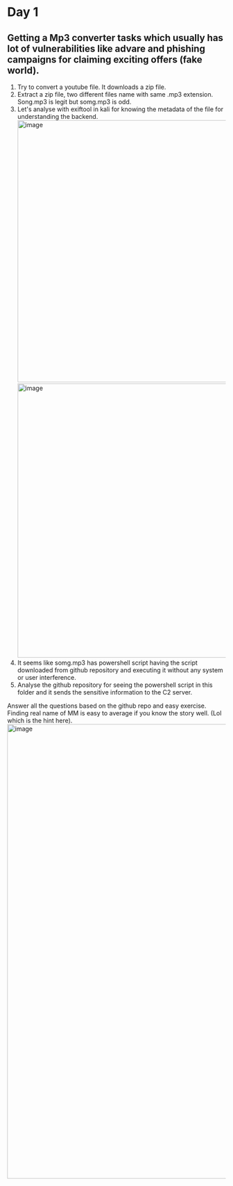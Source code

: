 # Day 1 #
## Getting a Mp3 converter tasks which usually has lot of vulnerabilities like advare and phishing campaigns for claiming exciting offers (fake world). 

1. Try to convert a youtube file. It downloads a zip file.
2. Extract a zip file, two different files name with same .mp3 extension. Song.mp3 is legit but somg.mp3 is odd.
3. Let's analyse with exiftool in kali for knowing the metadata of the file for understanding the backend.
   <img width="603" alt="image" src="https://github.com/user-attachments/assets/b6dd7b4e-a223-4d46-95fc-f7e25deee83b">
   <img width="631" alt="image" src="https://github.com/user-attachments/assets/ccd212bd-7b7e-4e8c-a6c4-8c72c52a3129">
5. It seems like somg.mp3 has powershell script having the script downloaded from github repository and executing it without any system or user interference.
6. Analyse the github repository for seeing the powershell script in this folder and it sends the sensitive information to the C2 server.

Answer all the questions based on the github repo and easy exercise. 
Finding real name of MM is easy to average if you know the story well. (Lol which is the hint here).
<img width="1046" alt="image" src="https://github.com/user-attachments/assets/146a818a-b7e0-41e8-9830-32fd4b846a0b">

